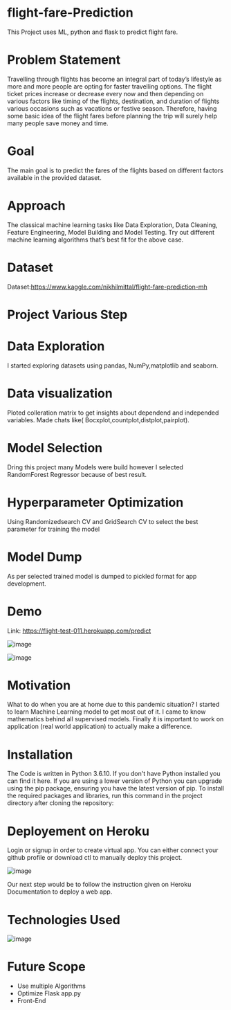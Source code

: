 # flight-fare-Prediction

This Project uses ML, python and flask to predict flight fare. 



# Problem Statement

Travelling through flights has become an integral part of today’s lifestyle as more and more people are opting for faster travelling options. The flight ticket prices increase or decrease every now and then depending on various factors like timing of the flights, destination, and duration of flights various occasions such as vacations or festive season. Therefore, having some basic idea of the flight fares before planning the trip will surely help many people save money and time.


# Goal

The main goal is to predict the fares of the flights based on different factors available in the provided dataset.

# Approach

The classical machine learning tasks like Data Exploration, Data Cleaning, Feature Engineering, Model Building and Model Testing. Try out different machine learning algorithms that’s best fit for the above case.

# Dataset

Dataset:https://www.kaggle.com/nikhilmittal/flight-fare-prediction-mh

# Project Various Step

# Data Exploration

I started exploring datasets using pandas, NumPy,matplotlib and seaborn.

# Data visualization

Ploted colleration matrix to get insights about dependend and independed variables. Made chats like( Bocxplot,countplot,distplot,pairplot).

# Model Selection

Dring this project many Models were build however I selected RandomForest Regressor because of best result.

# Hyperparameter Optimization

Using Randomizedsearch CV and GridSearch CV to select the best parameter for training the model

# Model Dump

As per selected trained model is dumped to pickled format for app development.

# Demo

Link: https://flight-test-011.herokuapp.com/predict

![image](https://user-images.githubusercontent.com/79400466/147852132-00aa62ad-f281-481c-8ffc-983b345b10a9.png)

![image](https://user-images.githubusercontent.com/79400466/147852135-63110628-cf1e-43ee-86cd-f111be6fc21a.png)


# Motivation

What to do when you are at home due to this pandemic situation? I started to learn Machine Learning model to get most out of it. I came to know mathematics behind all supervised models. Finally it is important to work on application (real world application) to actually make a difference.

# Installation

The Code is written in Python 3.6.10. If you don't have Python installed you can find it here. If you are using a lower version of Python you can upgrade using the pip package, ensuring you have the latest version of pip. To install the required packages and libraries, run this command in the project directory after cloning the repository:

# Deployement on Heroku

Login or signup in order to create virtual app. You can either connect your github profile or download ctl to manually deploy this project.

![image](https://user-images.githubusercontent.com/79400466/147852160-0b9befad-bdf5-49da-bbac-372396832d09.png)

Our next step would be to follow the instruction given on Heroku Documentation to deploy a web app.

# Technologies Used

![image](https://user-images.githubusercontent.com/79400466/147852214-b2eff13b-914e-43eb-84ad-f3492cc69229.png)

# Future Scope

- Use multiple Algorithms
- Optimize Flask app.py
- Front-End









